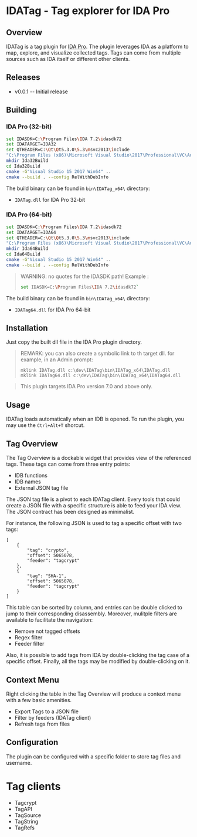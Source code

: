 # IDATag - Tag explorer for IDA Pro

## Overview

IDATag is a tag plugin for [IDA Pro](https://www.hex-rays.com/products/ida/). The plugin leverages IDA as a platform to map, explore, and visualize collected tags.
Tags can come from multiple sources such as IDA itself or different other clients.

## Releases

* v0.0.1 -- Initial release

## Building

### IDA Pro (32-bit)

```sh
set IDASDK=C:\Program Files\IDA 7.2\idasdk72
set IDATARGET=IDA32
set QTHEADER=C:\Qt\Qt5.3.0\5.3\msvc2013\include
"C:\Program Files (x86)\Microsoft Visual Studio\2017\Professional\VC\Auxiliary\Build\vcvars64.bat"
mkdir Ida32Build
cd Ida32Build
cmake -G"Visual Studio 15 2017 Win64" ..
cmake --build . --config RelWithDebInfo
```

The build binary can be found in `bin\IDATag_x64\` directory:
* `IDATag.dll` for IDA Pro 32-bit

### IDA Pro (64-bit)

```sh
set IDASDK=C:\Program Files\IDA 7.2\idasdk72
set IDATARGET=IDA64
set QTHEADER=C:\Qt\Qt5.3.0\5.3\msvc2013\include
"C:\Program Files (x86)\Microsoft Visual Studio\2017\Professional\VC\Auxiliary\Build\vcvars64.bat"
mkdir Ida64Build
cd Ida64Build
cmake -G"Visual Studio 15 2017 Win64" ..
cmake --build . --config RelWithDebInfo
```

> WARNING: no quotes for the IDASDK path!
> Example : 
> ```sh
> set IDASDK=C:\Program Files\IDA 7.2\idasdk72`
> ```

The build binary can be found in `bin\IDATag_x64\` directory:
* `IDATag64.dll` for IDA Pro 64-bit

## Installation

Just copy the built dll file in the IDA Pro plugin directory.

> REMARK: you can also create a symbolic link to th target dll. 
> for example, in an Admin prompt:
> ```
> mklink IDATag.dll c:\dev\IDATag\bin\IDATag_x64\IDATag.dll
> mklink IDATag64.dll c:\dev\IDATag\bin\IDATag_x64\IDATag64.dll
> ```

> This plugin targets IDA Pro version 7.0 and above only.

## Usage

IDATag loads automatically when an IDB is opened. To run the plugin, you may use the `Ctrl+Alt+T` shorcut.

## Tag Overview

The Tag Overview is a dockable widget that provides view of the referenced tags. 
These tags can come from three entry points:
* IDB functions
* IDB names
* External JSON tag file

The JSON tag file is a pivot to each IDATag client. Every tools that could create a JSON file with a specific structure is able to feed your IDA view. The JSON contract has been designed as minimalist.

For instance, the following JSON is used to tag a specific offset with two tags:

```
[
	{
		"tag": "crypto",
		"offset": 5065078,
		"feeder": "tagcrypt"
	},
	{
		"tag": "SHA-1",
		"offset": 5065078,
		"feeder": "tagcrypt"
	}
]
```

This table can be sorted by column, and entries can be double clicked to jump to their corresponding disassembly. Moreover, mulitple filters are available to facilitate the navigation:
* Remove not tagged offsets
* Regex filter
* Feeder filter

Also, it is possible to add tags from IDA by double-clicking the tag case of a specific offset.
Finally, all the tags may be modified by double-clicking on it.

## Context Menu

Right clicking the table in the Tag Overview will produce a context menu with a few basic amenities.

* Export Tags to a JSON file
* Filter by feeders (IDATag client)
* Refresh tags from files

## Configuration

The plugin can be configured with a specific folder to store tag files and username.

# Tag clients

* Tagcrypt
* TagAPI
* TagSource
* TagString
* TagRefs

